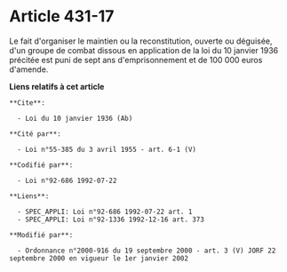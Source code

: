 # Article 431-17

Le fait d'organiser le maintien ou la reconstitution, ouverte ou déguisée, d'un groupe de combat dissous en application de la
loi du 10 janvier 1936 précitée est puni de sept ans d'emprisonnement et de 100 000 euros d'amende.

**Liens relatifs à cet article**

	**Cite**:

	  - Loi du 10 janvier 1936 (Ab)

	**Cité par**:

	  - Loi n°55-385 du 3 avril 1955 - art. 6-1 (V)

	**Codifié par**:

	  - Loi n°92-686 1992-07-22

	**Liens**:

	  - SPEC_APPLI: Loi n°92-686 1992-07-22 art. 1
	  - SPEC_APPLI: Loi n°92-1336 1992-12-16 art. 373

	**Modifié par**:

	  - Ordonnance n°2000-916 du 19 septembre 2000 - art. 3 (V) JORF 22 septembre 2000 en vigueur le 1er janvier 2002
